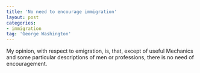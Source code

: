 ```yaml
---
title: 'No need to encourage immigration'
layout: post
categories:
- immigration
tag: 'George Washington'
---
```


My opinion, with respect to emigration, is, that, except of useful Mechanics and some particular descriptions of men or professions, there is no need of encouragement.